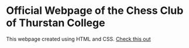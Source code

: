 # Official Webpage of the Chess Club of Thurstan College

<p>This webpage created using HTML and CSS. <a href="https://shakyapeiris.github.io/Chess-Web/">Check this out</a></p>